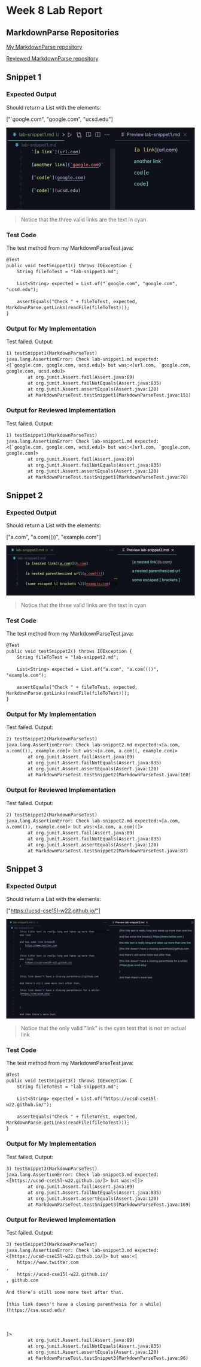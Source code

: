 # Week 8 Lab Report

## MarkdownParse Repositories

[My MarkdownParse repository](https://github.com/akshatja1n/markdown-parse)

[Reviewed MarkdownParse repository](https://github.com/JaredJose/markdown-parse)

## Snippet 1

### Expected Output
Should return a List with the elements:

["`google.com", "google.com", "ucsd.edu"]

![VScode preview](snippet1.png)
>Notice that the three valid links are the text in cyan

### Test Code
The test method from my MarkdownParseTest.java:
```
@Test
public void testSnippet1() throws IOException {
    String fileToTest = "lab-snippet1.md";

    List<String> expected = List.of("`google.com", "google.com", "ucsd.edu");

    assertEquals("Check " + fileToTest, expected, MarkdownParse.getLinks(readFile(fileToTest)));
}
```

### Output for My Implementation
Test failed.
Output:

```
1) testSnippet1(MarkdownParseTest)
java.lang.AssertionError: Check lab-snippet1.md expected:<[`google.com, google.com, ucsd.edu]> but was:<[url.com, `google.com, google.com, ucsd.edu]>
        at org.junit.Assert.fail(Assert.java:89)
        at org.junit.Assert.failNotEquals(Assert.java:835)
        at org.junit.Assert.assertEquals(Assert.java:120)
        at MarkdownParseTest.testSnippet1(MarkdownParseTest.java:151)
```

### Output for Reviewed Implementation
Test failed.
Output:

```
1) testSnippet1(MarkdownParseTest)
java.lang.AssertionError: Check lab-snippet1.md expected:<[`google.com, google.com, ucsd.edu]> but was:<[url.com, `google.com, google.com]>
        at org.junit.Assert.fail(Assert.java:89)
        at org.junit.Assert.failNotEquals(Assert.java:835)
        at org.junit.Assert.assertEquals(Assert.java:120)
        at MarkdownParseTest.testSnippet1(MarkdownParseTest.java:78)
```


## Snippet 2

### Expected Output
Should return a List with the elements:

["a.com", "a.com(())", "example.com"]

![VScode preview](snippet2.png)
>Notice that the three valid links are the text in cyan

### Test Code
The test method from my MarkdownParseTest.java:
```
@Test
public void testSnippet2() throws IOException {
    String fileToTest = "lab-snippet2.md";

    List<String> expected = List.of("a.com", "a.com(())", "example.com");

    assertEquals("Check " + fileToTest, expected, MarkdownParse.getLinks(readFile(fileToTest)));
}
```

### Output for My Implementation
Test failed.
Output:

```
2) testSnippet2(MarkdownParseTest)
java.lang.AssertionError: Check lab-snippet2.md expected:<[a.com, a.com(()), example.com]> but was:<[a.com, a.com((, example.com]>
        at org.junit.Assert.fail(Assert.java:89)
        at org.junit.Assert.failNotEquals(Assert.java:835)
        at org.junit.Assert.assertEquals(Assert.java:120)
        at MarkdownParseTest.testSnippet2(MarkdownParseTest.java:160)
```



### Output for Reviewed Implementation
Test failed.
Output:

```
2) testSnippet2(MarkdownParseTest)
java.lang.AssertionError: Check lab-snippet2.md expected:<[a.com, a.com(()), example.com]> but was:<[a.com, a.com((]>
        at org.junit.Assert.fail(Assert.java:89)
        at org.junit.Assert.failNotEquals(Assert.java:835)
        at org.junit.Assert.assertEquals(Assert.java:120)
        at MarkdownParseTest.testSnippet2(MarkdownParseTest.java:87)
```


## Snippet 3

### Expected Output
Should return a List with the elements:

["https://ucsd-cse15l-w22.github.io/"]

![VScode preview](snippet3.png)
>Notice that the only valid "link" is the cyan text that is not an actual link

### Test Code
The test method from my MarkdownParseTest.java:
```
@Test
public void testSnippet3() throws IOException {
    String fileToTest = "lab-snippet3.md";

    List<String> expected = List.of("https://ucsd-cse15l-w22.github.io/");

    assertEquals("Check " + fileToTest, expected, MarkdownParse.getLinks(readFile(fileToTest)));
}
```

### Output for My Implementation
Test failed.
Output:

```
3) testSnippet3(MarkdownParseTest)
java.lang.AssertionError: Check lab-snippet3.md expected:<[https://ucsd-cse15l-w22.github.io/]> but was:<[]>
        at org.junit.Assert.fail(Assert.java:89)
        at org.junit.Assert.failNotEquals(Assert.java:835)
        at org.junit.Assert.assertEquals(Assert.java:120)
        at MarkdownParseTest.testSnippet3(MarkdownParseTest.java:169)
```



### Output for Reviewed Implementation
Test failed.
Output:

```
3) testSnippet3(MarkdownParseTest)
java.lang.AssertionError: Check lab-snippet3.md expected:<[https://ucsd-cse15l-w22.github.io/]> but was:<[
    https://www.twitter.com
, 
    https://ucsd-cse15l-w22.github.io/
, github.com

And there's still some more text after that.

[this link doesn't have a closing parenthesis for a while](https://cse.ucsd.edu/



]>
        at org.junit.Assert.fail(Assert.java:89)
        at org.junit.Assert.failNotEquals(Assert.java:835)
        at org.junit.Assert.assertEquals(Assert.java:120)
        at MarkdownParseTest.testSnippet3(MarkdownParseTest.java:96)
```
